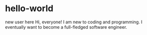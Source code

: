 # hello-world
new user here
Hi, everyone! I am new to coding and programming. I eventually want to become a full-fledged software engineer.

